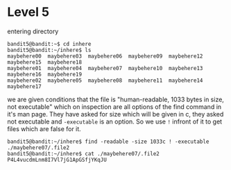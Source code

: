 # Level 5

entering directory
```
bandit5@bandit:~$ cd inhere
bandit5@bandit:~/inhere$ ls
maybehere00  maybehere03  maybehere06  maybehere09  maybehere12  maybehere15  maybehere18
maybehere01  maybehere04  maybehere07  maybehere10  maybehere13  maybehere16  maybehere19
maybehere02  maybehere05  maybehere08  maybehere11  maybehere14  maybehere17
```
we are given conditions that the file is 
    "human-readable,
    1033 bytes in size,
    not executable"
which on inspection are all options of the find command in it's man page. They have asked for size which will be given in c, they asked not executable and `-executable` is an option. So we use `!` infront of it to get files which are false for it.
```
bandit5@bandit:~/inhere$ find -readable -size 1033c ! -executable
./maybehere07/.file2
bandit5@bandit:~/inhere$ cat ./maybehere07/.file2
P4L4vucdmLnm8I7Vl7jG1ApGSfjYKqJU
```